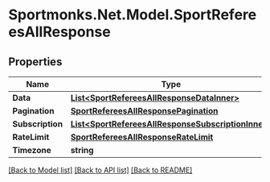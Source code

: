 # Sportmonks.Net.Model.SportRefereesAllResponse

## Properties

Name | Type | Description | Notes
------------ | ------------- | ------------- | -------------
**Data** | [**List&lt;SportRefereesAllResponseDataInner&gt;**](SportRefereesAllResponseDataInner.md) |  | [optional] 
**Pagination** | [**SportRefereesAllResponsePagination**](SportRefereesAllResponsePagination.md) |  | [optional] 
**Subscription** | [**List&lt;SportRefereesAllResponseSubscriptionInner&gt;**](SportRefereesAllResponseSubscriptionInner.md) |  | [optional] 
**RateLimit** | [**SportRefereesAllResponseRateLimit**](SportRefereesAllResponseRateLimit.md) |  | [optional] 
**Timezone** | **string** |  | [optional] 

[[Back to Model list]](../README.md#documentation-for-models) [[Back to API list]](../README.md#documentation-for-api-endpoints) [[Back to README]](../README.md)


